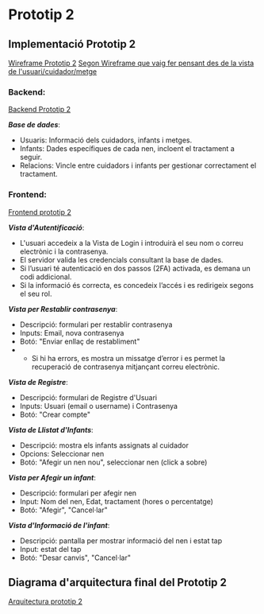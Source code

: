 # Prototip 2

##  Implementació Prototip 2
[Wireframe Prototip 2](wireframe_prototip2.mermaid)
[Segon Wireframe que vaig fer pensant des de la vista de l'usuari/cuidador/metge](dgm_wireframeprototip2.mermaid)

### Backend:

[Backend Prototip 2](dgm_clase_backendprototip2.mermaid)


***Base de dades***:
- Usuaris: Informació dels cuidadors, infants i metges.
- Infants: Dades específiques de cada nen, incloent el tractament a seguir.
- Relacions: Vincle entre cuidadors i infants per gestionar correctament el tractament.


### Frontend:

[Frontend prototip 2](dgm_clase_frontendprototip2.mermaid)

***Vista d'Autentificació***:
- L'usuari accedeix a la Vista de Login i introduirà el seu nom o correu electrònic i la contrasenya.
- El servidor valida les credencials consultant la base de dades.
- Si l’usuari té autenticació en dos passos (2FA) activada, es demana un codi addicional.
- Si la informació és correcta, es concedeix l’accés i es redirigeix segons el seu rol.

***Vista per Restablir contrasenya***:
- Descripció: formulari per restablir contrasenya 
- Inputs: Email, nova contrasenya
- Botó: "Enviar enllaç de restabliment"
- - Si hi ha errors, es mostra un missatge d’error i es permet la recuperació de contrasenya mitjançant correu electrònic.

***Vista de Registre***:
- Descripció: formulari de Registre d'Usuari 
- Inputs: Usuari (email o username) i Contrasenya
- Botó: "Crear compte"

***Vista de Llistat d'Infants***:
- Descripció: mostra els infants assignats al cuidador
- Opcions: Seleccionar nen
- Botó: "Afegir un nen nou", seleccionar nen (click a sobre)

***Vista per Afegir un infant***:
- Descripció: formulari per afegir nen
- Input: Nom del nen, Edat, tractament (hores o percentatge)
- Botó: "Afegir", "Cancel·lar"

***Vista d'Informació de l'infant***:
- Descripció: pantalla per mostrar informació del nen i estat tap
- Input: estat del tap
- Botó: "Desar canvis", "Cancel·lar"

##  Diagrama d'arquitectura final del Prototip 2
[Arquitectura prototip 2](dgm_arquitecturap2.mermaid)



